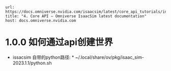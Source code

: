 
```cardlink
url: https://docs.omniverse.nvidia.com/isaacsim/latest/core_api_tutorials/index.html
title: "4. Core API — Omniverse IsaacSim latest documentation"
host: docs.omniverse.nvidia.com
```
# 1.0.0 如何通过api创建世界
* issacsim 自带的python路径: * ~/.local/share/ov/pkg/isaac_sim-2023.1.1/python.sh
